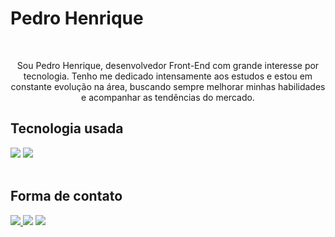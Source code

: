 <h1>Pedro Henrique</h1>
<br>
<p align="center">Sou Pedro Henrique, desenvolvedor Front-End com grande interesse por tecnologia. Tenho me dedicado intensamente aos estudos e estou em constante evolução na área, buscando sempre melhorar minhas habilidades e acompanhar as tendências do mercado.</p>

<h2>Tecnologia usada</h2>
<div display="inline-block">
  <img src="https://img.shields.io/badge/HTML5-E34F26?style=for-the-badge&logo=html5&logoColor=white">
  <img src="https://img.shields.io/badge/CSS3-1572B6?style=for-the-badge&logo=css3&logoColor=white">
</div>
<br>
<h2>Forma de contato</h2>
<div display="inline">
<a href="https://instagram.com/pedrohmx_"> <img src="https://img.shields.io/badge/Instagram-E4405F?style=for-the-badge&logo=instagram&logoColor=white"> </a>
<a href="mailto:pm901442@gmail.com"><img src="https://img.shields.io/badge/Gmail-D14836?style=for-the-badge&logo=gmail&logoColor=white"></a>
<a href=""><img src="https://img.shields.io/badge/WhatsApp-25D366?style=for-the-badge&logo=whatsapp&logoColor=white">
</div>

